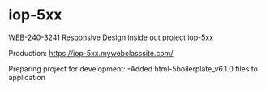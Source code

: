 # iop-5xx
WEB-240-3241 Responsive Design inside out project iop-5xx

Production: https://iop-5xx.mywebclasssite.com/ 

Preparing project for development:
-Added html-5boilerplate_v6.1.0 files to application
